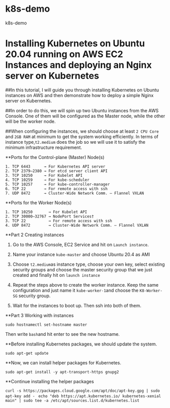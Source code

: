 # k8s-demo
k8s-demo

# Installing Kubernetes on Ubuntu 20.04 running on AWS EC2 Instances and deploying an Nginx server on Kubernetes

##In this tutorial, I will guide you through installing Kubernetes on Ubuntu instances on AWS and then demonstrate how to deploy a simple Nginx server on Kubernetes.

##In order to do this, we will spin up two Ubuntu instances from the AWS Console. One of them will be configured as the Master node, while the other will be the worker node.

##When configuring the instances, we should choose at least `2 CPU Core` and `2GB RAM` at minimum to get the system working efficiently. In terms of instance type,`t2.medium` does the job so we will use it to satisfy the minimum infrastructure requirement.

**Ports for the Control-plane (Master) Node(s)
```
1. TCP 6443      → For Kubernetes API server
2. TCP 2379–2380 → For etcd server client API
3. TCP 10250     → For Kubelet API
4. TCP 10259     → For kube-scheduler
5. TCP 10257     → For kube-controller-manager
6. TCP 22        → For remote access with ssh
7. UDP 8472      → Cluster-Wide Network Comm. — Flannel VXLAN
```
**Ports for the Worker Node(s)
```
1. TCP 10250       → For Kubelet API
2. TCP 30000–32767 → NodePort Services†
3. TCP 22          → For remote access with ssh
4. UDP 8472        → Cluster-Wide Network Comm. — Flannel VXLAN
```
**Part 2 Creating instances

1. Go to the AWS Console, EC2 Service and hit on `Launch instance`.

2. Name your instance `kube-master` and choose Ubuntu 20.4 as AMI

3. Choose `t2.medium`as instance type, choose your own key, select existing security groups and choose the master security group that we just created and finally hit on `launch instance`

4. Repeat the steps above to create the worker instance. Keep the same configuration and just name it `kube-worker-1`and choose the `K8-Worker-SG` security group.

5. Wait for the instances to boot up. Then ssh into both of them.

**Part 3 Working with instances

```sudo hostnamectl set-hostname master```

  Then write `bash`and hit enter to see the new hostname.
  
**Before installing Kubernetes packages, we should update the system.

```sudo apt-get update``` 

**Now, we can install helper packages for Kubernetes.

```sudo apt-get install -y apt-transport-https gnupg2```

**Continue installing the helper packages

```curl -s https://packages.cloud.google.com/apt/doc/apt-key.gpg | sudo apt-key add - ```
```echo "deb https://apt.kubernetes.io/ kubernetes-xenial main" | sudo tee -a /etc/apt/sources.list.d/kubernetes.list```



